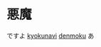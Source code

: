 # 悪魔 
ですよ
<a href="intent://navigation?naviGrpId=908084&view=songDetails&acfm=songdetail_navi_app#Intent;scheme=xgi-js-spnavi;package=jp.co.xing.spnavi;end"><span>kyokunavi</span></a>
<a href="intent://reserve/?reqno=134314#Intent;scheme=denmoku;package=jp.co.dkkaraoke.denmokumini01;end"><span>denmoku</span></a>
あ
